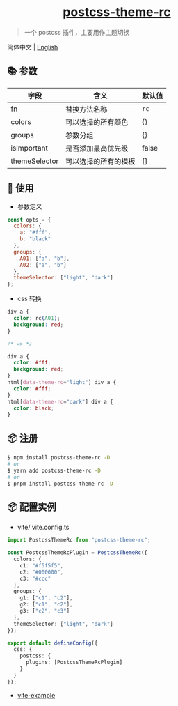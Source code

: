 <div align="center"><h1><u>postcss-theme-rc</u></h1></div>

> 一个 postcss 插件，主要用作主题切换

简体中文 | [English](https://github.com/a572251465/postcss-theme-rc/blob/master/README.md)

## 📚 参数

| 字段          | 含义                 | 默认值 |
| ------------- | -------------------- | ------ |
| fn            | 替换方法名称         | `rc`   |
| colors        | 可以选择的所有颜色   | {}     |
| groups        | 参数分组             | {}     |
| isImportant   | 是否添加最高优先级   | false  |
| themeSelector | 可以选择的所有的模板 | []     |

## 🔨 使用

- 参数定义

```javascript
const opts = {
  colors: {
    a: "#fff",
    b: "black"
  },
  groups: {
    A01: ["a", "b"],
    A02: ["a", "b"]
  },
  themeSelector: ["light", "dark"]
};
```

- css 转换

```css
div a {
  color: rc(A01);
  background: red;
}

/* => */

div a {
  color: #fff;
  background: red;
}
html[data-theme-rc="light"] div a {
  color: #fff;
}
html[data-theme-rc="dark"] div a {
  color: black;
}
```

## 📦 注册

```bash
$ npm install postcss-theme-rc -D
# or
$ yarn add postcss-theme-rc -D
# or
$ pnpm install postcss-theme-rc -D
```

## 📦 配置实例

- vite/ vite.config.ts
```typescript
import PostcssThemeRc from "postcss-theme-rc";

const PostcssThemeRcPlugin = PostcssThemeRc({
  colors: {
    c1: "#f5f5f5",
    c2: "#000000",
    c3: "#ccc"
  },
  groups: {
    g1: ["c1", "c2"],
    g2: ["c1", "c2"],
    g3: ["c2", "c3"]
  },
  themeSelector: ["light", "dark"]
});

export default defineConfig({
  css: {
    postcss: {
      plugins: [PostcssThemeRcPlugin]
    }
  }
});
```
- [vite-example](https://github.com/a572251465/operate-drag-lowcode/blob/master/vite.config.ts)
